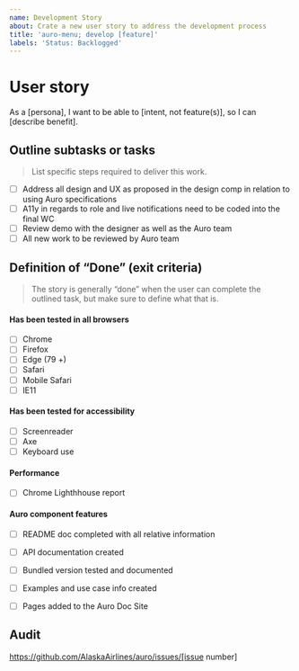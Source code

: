 ```yaml
---
name: Development Story
about: Crate a new user story to address the development process
title: 'auro-menu; develop [feature]'
labels: 'Status: Backlogged'
---
```


# User story

As a [persona], I want to be able to [intent, not feature(s)], so I can [describe benefit].

## Outline subtasks or tasks

> List specific steps required to deliver this work.

- [ ] Address all design and UX as proposed in the design comp in relation to using Auro specifications
- [ ] A11y in regards to role and live notifications need to be coded into the final WC
- [ ] Review demo with the designer as well as the Auro team
- [ ] All new work to be reviewed by Auro team

## Definition of “Done” (exit criteria)

> The story is generally “done” when the user can complete the outlined task, but make sure to define what that is.

#### Has been tested in all browsers

- [ ] Chrome
- [ ] Firefox
- [ ] Edge (79 +)
- [ ] Safari
- [ ] Mobile Safari
- [ ] IE11

#### Has been tested for accessibility

- [ ] Screenreader
- [ ] Axe
- [ ] Keyboard use

#### Performance

- [ ] Chrome Lighthhouse report

#### Auro component features

- [ ] README doc completed with all relative information
- [ ] API documentation created
- [ ] Bundled version tested and documented
- [ ] Examples and use case info created
- [ ] Pages added to the Auro Doc Site


## Audit

https://github.com/AlaskaAirlines/auro/issues/[issue number]
